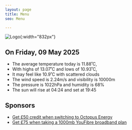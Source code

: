 ```yaml
---
layout: page
title: Menu
seo: Menu

---
```


![Logo](/images/logo.jpg){:width="832px"}

<!-- weather_marker starts -->
## On Friday, 09 May 2025

- The average temperature today is 11.88˚C,
- With highs of 13.07˚C and lows of 10.93˚C,
- It may feel like 10.9˚C with scattered clouds
- The wind speed is 2.24m/s and visibility is 10000m
- The pressure is 1022hPa and humidity is 68%
- The sun will rise at 04:24 and set at 19:45

<!-- weather_marker ends -->

## Sponsors

- [Get £50 credit when switching to Octopus Energy](https://bit.ly/3oD1nnS)
- [Get £75 when taking a 1000mb YouFibre broadband plan](https://aklam.io/91zWhU?)
